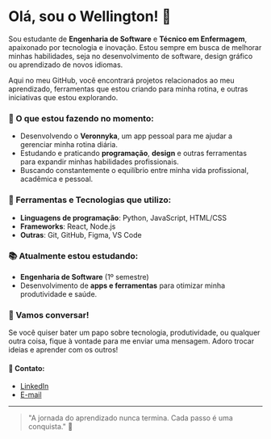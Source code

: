 # Olá, sou o Wellington! 👋

Sou estudante de **Engenharia de Software** e **Técnico em Enfermagem**, apaixonado por tecnologia e inovação. Estou sempre em busca de melhorar minhas habilidades, seja no desenvolvimento de software, design gráfico ou aprendizado de novos idiomas. 

Aqui no meu GitHub, você encontrará projetos relacionados ao meu aprendizado, ferramentas que estou criando para minha rotina, e outras iniciativas que estou explorando.

### 🚀 O que estou fazendo no momento:
- Desenvolvendo o **Veronnyka**, um app pessoal para me ajudar a gerenciar minha rotina diária.
- Estudando e praticando **programação**, **design** e outras ferramentas para expandir minhas habilidades profissionais.
- Buscando constantemente o equilíbrio entre minha vida profissional, acadêmica e pessoal.

### 🔧 Ferramentas e Tecnologias que utilizo:
- **Linguagens de programação**: Python, JavaScript, HTML/CSS
- **Frameworks**: React, Node.js
- **Outras**: Git, GitHub, Figma, VS Code

### 📚 Atualmente estou estudando:
- **Engenharia de Software** (1º semestre)
- Desenvolvimento de **apps e ferramentas** para otimizar minha produtividade e saúde.

### 💬 Vamos conversar!
Se você quiser bater um papo sobre tecnologia, produtividade, ou qualquer outra coisa, fique à vontade para me enviar uma mensagem. Adoro trocar ideias e aprender com os outros!

#### 💼 Contato:
- [LinkedIn](https://www.linkedin.com)
- [E-mail](mailto:seuemail@example.com)

---

> "A jornada do aprendizado nunca termina. Cada passo é uma conquista." 🚀
